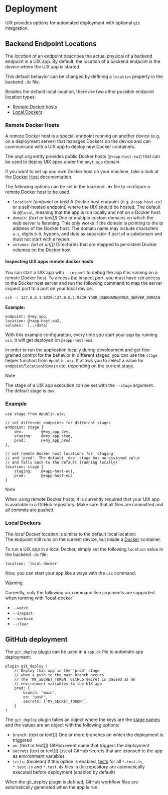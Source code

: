 # Deployment
UIX provides options for automated deployment with optional `git` integration.

## Backend Endpoint Locations

The *location* of an endpoint describes the actual physical of a backend endpoint in a UIX app.
By default, the location of a backend endpoint is the device where the UIX app is started.

This default behavior can be changed by defining a `location` property in the backend `.dx` file.

Besides the default local location, 
there are two other possible endpoint location types:
 * [Remote Docker hosts](#remote-docker-hosts)
 * [Local Dockers](#local-dockers)

### Remote Docker Hosts

A remote Docker host is a special endpoint running on another device (e.g. on a deployment server) that manages Dockers on the device and can communicate with a UIX app to deploy new Docker containers.

The unyt.org entity provides public Docker hosts (`@+app-host-eu2`) that can be used to deploy UIX apps under the `unyt.app` domain.

If you want to set up you own Docker host on your machine, take a look at the [Docker Host](https://github.com/unyt-org/docker-host/) documentation.

The following options can be set in the backend `.dx` file to configure a remote Docker host to be used.

* `location`: *(endpoint or text)* A Docker host endpoint (e.g. `@+app-host-eu2` or a self-hosted endpoint) where the UIX should be hosted. The default is `@@local`, meaning that the app is run locally and not on a Docker host.
* `domain`: *(text or text[])* One or multiple custom domains on which the web server is listening. This only works if the domain is pointing to the ip address of the Docker host. The domain name may include characters `a-z`, digits `0-9`, hypens, and dots as separator if part of a subdomain and must not start with a hypen.
* `volumes`: *(url or url[])* Directories that are mapped to persistent Docker volumes on the Docker host


#### Inspecting UIX apps remote docker hosts

You can start a UIX app with `--inspect` to debug the app it is running on a remote Docker host.
To access the inspect port, you must have `ssh` access to the Docker host server and run the following command to map the server inspect port to a port on your local device:

```bash
ssh -L 127.0.0.1:9229:127.0.0.1:9229 YOUR_USERNAME@YOUR_SERVER_DOMAIN
```

**Example:**

```datex title="backend/.dx"
endpoint: @+my_app,
location: @+app-host-eu2,
volumes:  [../data]
```

With this example configuration, every time you start your app by running `uix`, it will get deployed on `@+app-host-eu2`.

In order to run the application locally during development and get fine-grained control for the behavior in different stages, you can use the `stage` helper function from `#public.uix`.
It allows you to select a value for `endpoint`/`location`/`domain` etc. depending on the current stage.

> [!NOTE]
> The stage of a UIX app execution can be set with the `--stage` argument.
> The default stage is `dev`.

### Example
```datex title="backend/.dx"
use stage from #public.uix;

// set different endpoints for different stages
endpoint: stage {
    dev:        @+my_app_dev,
    staging:    @+my_app_stag,
    prod:       @+my_app_prod
},

// set remote Docker host locations for 'staging'
// and 'prod'. The default 'dev' stage has no assigned value 
// and falls back to the default (running locally)
location: stage {
    staging:    @+app-host-eu1,
    prod:       @+app-host-eu2
}
```

> [!NOTE]
> When using remote Docker hosts, it is currently required that
> your UIX app is available in a GitHub repository. Make sure
> that all files are committed and all commits are pushed.

### Local Dockers

The *local Docker* location is similar to the default local location:<br>
The endpoint still runs on the current device, but inside a [Docker](https://www.docker.com/) container.

To run a UIX app in a local Docker, simply set the following `location` value in the backend `.dx` file:
```
location: 'local-docker'
```

Now, you can start your app like always with the `uix` command.

> [!WARNING]
> Currently, only the following uix command line arguments are supported when running with 'local-docker'
> * `--watch`
> * `--inspect`
> * `--verbose`
> * `--clear`


## GitHub deployment

The `git_deploy` [plugin](./17%20Plugins.md) can be used in a `app.dx` file to automate app deployment:

```datex title="app.dx"
plugin git_deploy (
    // Deploy this app in the 'prod' stage
    // when a push to the main branch occurs
    // The 'MY_SECRET_TOKEN' GitHub secret is passed as an
    // environment variables to the UIX app
    prod: {
        branch: 'main',
        on: 'push',
        secrets: ['MY_SECRET_TOKEN']
    }
)
```


The `git_deploy` plugin takes an object where the keys are the [stage names](#app-deployment-stages) and the values are an object with the following options:

* `branch`: (text or text[]) One or more branches on which the deployment is triggered
* `on`: (text or text[]) GitHub event name that triggers the deployment
* `secrets` (text or text[]) List of GitHub secrets that are exposed to the app as environment variables
* `tests`: (boolean) If this option is enabled, [tests](https://github.com/unyt-org/unyt-tests/) for all `*.test.ts`, `*.test.js` and `*.test.dx`
    files in the repository are automatically executed before deployment (enabled by default)

When the git_deploy plugin is defined, GitHub workflow files are automatically generated when the app is run.

